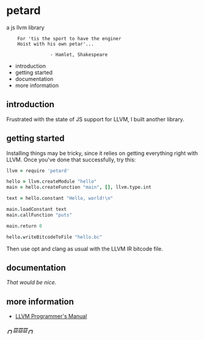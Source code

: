petard
======

a js llvm library

        For 'tis the sport to have the enginer
        Hoist with his own petar'...

                    - Hamlet, Shakespeare

  * introduction
  * getting started
  * documentation
  * more information

introduction
------------

Frustrated with the state of JS support for LLVM, I built another library.

getting started
---------------

Installing things may be tricky, since it relies on getting everything
right with LLVM.  Once you've done that successfully, try this:

```coffeescript
llvm = require 'petard'

hello = llvm.createModule "hello"
main = hello.createFunction "main", [], llvm.type.int

text = hello.constant "Hello, world!\n"

main.loadConstant text
main.callFunction "puts"

main.return 0

hello.writeBitcodeToFile "hello.bc"
```

Then use opt and clang as usual with the LLVM IR bitcode file.

documentation
-------------

*That would be nice.*

more information
----------------

  * [LLVM Programmer's Manual][0]

[0]: http://llvm.org/docs/ProgrammersManual.html

##### ╭╮☲☲☲╭╮ #####
